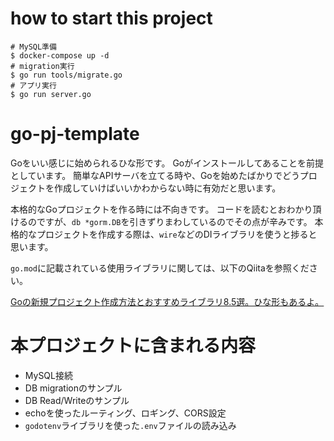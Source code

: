 # how to start this project

```
# MySQL準備
$ docker-compose up -d
# migration実行
$ go run tools/migrate.go
# アプリ実行
$ go run server.go
```

# go-pj-template
Goをいい感じに始められるひな形です。
Goがインストールしてあることを前提としています。
簡単なAPIサーバを立てる時や、Goを始めたばかりでどうプロジェクトを作成していけばいいかわからない時に有効だと思います。

本格的なGoプロジェクトを作る時には不向きです。
コードを読むとおわかり頂けるのですが、`db *gorm.DB`を引きずりまわしているのでその点が辛みです。
本格的なプロジェクトを作成する際は、`wire`などのDIライブラリを使うと捗ると思います。

`go.mod`に記載されている使用ライブラリに関しては、以下のQiitaを参照ください。

[Goの新規プロジェクト作成方法とおすすめライブラリ8.5選。ひな形もあるよ。]()

# 本プロジェクトに含まれる内容
- MySQL接続
- DB migrationのサンプル
- DB Read/Writeのサンプル
- echoを使ったルーティング、ロギング、CORS設定
- `godotenv`ライブラリを使った`.env`ファイルの読み込み
